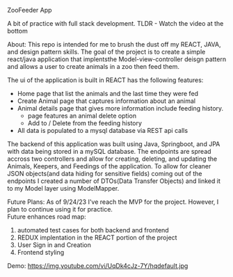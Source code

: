 ZooFeeder App

A bit of practice with full stack development.
TLDR - Watch the video at the bottom

About:
This repo is intended for me to brush the dust off my REACT, JAVA, and design pattern skills.
The goal of the project is to create a simple react/java application that implentsthe Model-view-controller deisgn pattern and allows a user to create animals in a zoo then feed them.

The ui of the application is built in REACT has the following features:

- Home page that list the animals and the last time they were fed
- Create Animal page that captures information about an animal
- Animal details page that gives more information include feeding history.
  - page features an animal delete option
  - Add to / Delete from the feeding history
- All data is populated to a mysql database via REST api calls

The backend of this application was built using Java, Springboot, and JPA with data being stored in a mySQL database.
The endpoints are spread accross two controllers and allow for creating, deleting, and updating the Animals, Keepers, and Feedings of the application.
To allow for cleaner JSON objects(and data hiding for sensitive fields) coming out of the endpoints I created a number of DTOs(Data Transfer Objects)
and linked it to my Model layer using ModelMapper.

Future Plans:
As of 9/24/23 I've reach the MVP for the project. However, I plan to continue using it for practice.  
 Future enhances road map:

1.  automated test cases for both backend and frontend
2.  REDUX implentation in the REACT portion of the project
3.  User Sign in and Creation
4.  Frontend styling

Demo:
https://img.youtube.com/vi/UqDk4cJz-7Y/hqdefault.jpg
